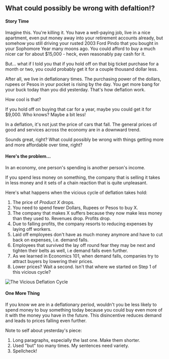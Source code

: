 ## What could possibly be wrong with defaltion!?

#### Story Time
Imagine this. You're killing it. You have a well-paying job, live in a nice apartment, even put money away into your retirement accounts already, but somehow you still driving your rusted 2003 Ford Pindo that you bought in your Sophomore Year many moons ago. You could afford to buy a much nicer car for about $15,000 - heck, even reasonably pay cash for it. 

But... what if I told you that if you hold off on that big ticket purchase for a month or two, you could probably get it for a couple thousand dollar less. 

After all, we live in deflationary times. The purchasing power of the dollars, rupees or Pesos in your pocket is rising by the day. You get more bang for your buck today than you did yesterday. That's how deflation work.

How cool is that?

If you hold off on buying that car for a year, maybe you could get it for $9,000. Who knows? Maybe a bit less!

In a deflation, it's not just the price of cars that fall. The general prices of good and services across the economy are in a downward trend.

Sounds great, right? What could possibly be wrong with things getting more and more affordable over time, right?

#### Here's the problem...

In an economy, one person's spending is another person's income.

If you spend less money on something, the company that is selling it takes in less money and it sets of a chain reaction that is quite unpleasant.

Here's what happens when the vicious cycle of deflation takes hold:

1. The price of *Product X* drops. 
2. You need to spend fewer Dollars, Rupees or Pesos to buy X.
3. The company that makes X suffers because they now make less money than they used to. Revenues drop. Profits drop.
4. Due to falling profits, the company resorts to reducing expenses by laying off workers.
5. Laid off employees don't have as much money anymore and have to cut back on expenses, i.e. demand falls.
6. Employees that survived the lay off round fear they may be next and tighten their belts as well, i.e demand falls even further.
7. As we learned in Economics 101, when demand falls, companies try to attract buyers by lowering their prices.
8. Lower prices? Wait a second. Isn't that where we started on Step 1 of this vicious cycle?

![The Vicious Deflation Cycle](https://i.imgur.com/322UM1t.gif)

#### One More Thing
If you know we are in a deflationary period, wouldn't you be less likely to spend money to buy something today because you could buy even more of it with the money you have in the future. This disincentive reduces demand and leads to prices falling even further.


Note to self about yesterday's piece:
1. Long paragraphs, especially the last one. Make them shorter.
2. Used "but" too many times. My sentences need variety. 
3. Spellcheck! 

